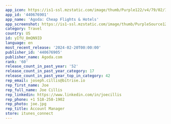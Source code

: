 ```yaml
---
app_icon: https://is1-ssl.mzstatic.com/image/thumb/Purple122/v4/79/02/1f/79021fc8-ad70-ccfa-1bbe-5e7641aa021a/AppIcon-0-0-1x_U007epad-0-0-0-0-GLES2_U002c0-85-220.png/1024x1024bb.png
app_id: '440676901'
app_name: 'Agoda: Cheap Flights & Hotels'
app_screenshot: https://is1-ssl.mzstatic.com/image/thumb/PurpleSource126/v4/99/41/e5/9941e5f1-46e8-b2c4-b0af-030048f4c1c2/61214d59-62a5-4cf6-b6a3-07833770aabd_1_iphone_01__U00281284_x_2778_U0029.png/1284x2778bb.png
category: Travel
country: US
id: yIfU_8mQN9ID
language: en
most_recent_release: '2024-02-20T00:00:00'
publisher_id: '440676905'
publisher_name: Agoda.com
rank: '60'
release_count_in_past_year: '52'
release_count_in_past_year_category: 17
release_count_in_past_year_top_in_category: 42
rep_email: joseph.cillis@bitrise.io
rep_first_name: Joe
rep_full_name: Joe Cillis
rep_linkedin: https://www.linkedin.com/in/joecillis
rep_phone: +1 518-258-1902
rep_photo: joe.jpg
rep_title: Account Manager
store: itunes_connect
---
```

